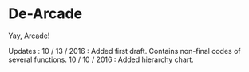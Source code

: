 # De-Arcade
Yay, Arcade!

Updates : 
10 / 13 / 2016 : Added first draft. Contains non-final codes of several functions.
10 / 10 / 2016 : Added hierarchy chart.
